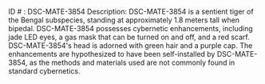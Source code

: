 ID # : DSC-MATE-3854
Description: DSC-MATE-3854 is a sentient tiger of the Bengal subspecies, standing at approximately 1.8 meters tall when bipedal. DSC-MATE-3854 possesses cybernetic enhancements, including jade LED eyes, a gas mask that can be turned on and off, and a red scarf. DSC-MATE-3854's head is adorned with green hair and a purple cap. The enhancements are hypothesized to have been self-installed by DSC-MATE-3854, as the methods and materials used are not commonly found in standard cybernetics. 